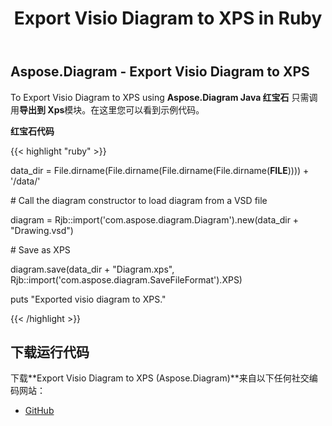 ﻿---
title: Export Visio Diagram to XPS in Ruby
type: docs
weight: 80
url: /zh/java/export-visio-diagram-to-xps-in-ruby/
---
## **Aspose.Diagram - Export Visio Diagram to XPS**
To Export Visio Diagram to XPS using **Aspose.Diagram Java 红宝石** 只需调用**导出到 Xps**模块。在这里您可以看到示例代码。

**红宝石代码**

{{< highlight "ruby" >}}

 data_dir = File.dirname(File.dirname(File.dirname(File.dirname(__FILE__)))) + '/data/'

\# Call the diagram constructor to load diagram from a VSD file

diagram = Rjb::import('com.aspose.diagram.Diagram').new(data_dir + "Drawing.vsd")

\# Save as XPS

diagram.save(data_dir + "Diagram.xps", Rjb::import('com.aspose.diagram.SaveFileFormat').XPS)

puts "Exported visio diagram to XPS."

{{< /highlight >}}
## **下载运行代码**
下载**Export Visio Diagram to XPS (Aspose.Diagram)**来自以下任何社交编码网站：

- [GitHub](https://github.com/asposediagram/Aspose.Diagram-for-Java/blob/master/Plugins/Aspose_Diagram_Java_for_Ruby/lib/asposediagramjava/Export/exporttoxps.rb)
